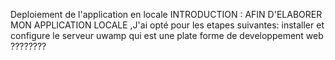 Deploiement de l'application en locale
INTRODUCTION : AFIN D'ELABORER MON   APPLICATION LOCALE ,J'ai opté pour les etapes suivantes:
installer et configure le serveur uwamp qui est une plate forme de developpement web ????????
